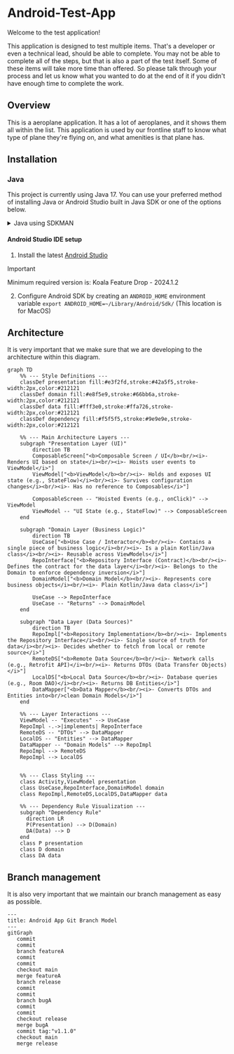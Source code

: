 # Android-Test-App
Welcome to the test application!

This application is designed to test multiple items. That's a developer or even a technical lead, should be able to complete.
You may not be able to complete all of the steps, but that is also a part of the test itself. Some of these items will take more time than offered. So please talk through your process and let us know what you wanted to do at the end of it if you didn't have enough time to complete the work.

## Overview
This is a aeroplane application. It has a lot of aeroplanes, and it shows them all within the list. 
This application is used by our frontline staff to know what type of plane they're flying on, and what amenities is that plane has. 

## Installation

### Java

This project is currently using Java 17. You can use your preferred method of installing Java or Android Studio built in Java SDK or one of the options below. 

<details>
	<summary>Java using SDKMAN</summary>

#### Install SDKMAN

Launch a new terminal and type in:

    $ curl -s "https://get.sdkman.io" | bash

Follow the on-screen instructions to wrap up the installation. Afterward, open a new terminal or run the following in the same shell:

    $ source "$HOME/.sdkman/bin/sdkman-init.sh"

Lastly, run the following snippet to confirm the installation's success:

    $ sdk version

You should see output containing the latest script and native versions:

    SDKMAN!
	script: 5.18.2
	native: 0.4.6

#### Installing Java

Find the latest stable Java version compatible with the project Java version specified above:

    $ sdk list java

You will see something like the following output:

    ...
    Temurin    |     | 22           | tem     |            | 22-tem
               |     | 22.0.1       | tem     |            | 22.0.1-tem
               |     | 21.0.3       | tem     |            | 21.0.3-tem
               |     | 21.0.2       | tem     |            | 21.0.2-tem
               |     | 21.0.1       | tem     |            | 21.0.1-tem
               |     | 17.0.11      | tem     |            | 17.0.11-tem
    ...

Install latest compatible version:

    $ sdk install java 17.0.11-tem
    
    Downloading: java 17.0.11-tem
    
    In progress...
    
    ######################################################################## 100.0%
    
    Installing: java 17.0.11-tem
    Done installing!

Now you will be prompted if you want this version to be set as **default**

    Do you want java 17.0.11-tem to be set as default?(Y/n)

Answering _yes_ (or _hitting enter_) will ensure that all subsequent shells opened will have this version of the SDK in use by default.

    Setting java 17.0.11-tem as default.

Refer to [SDKMAN Usage](https://sdkman.io/usage) to learn about install specific version, switching between versions and removing versions.

</details>

#### Android Studio IDE setup

1. Install the latest [Android Studio](https://developer.android.com/studio)
>[!IMPORTANT]
> Minimum required version is: Koala Feature Drop - 2024.1.2

2. Configure Android SDK by creating an `ANDROID_HOME` environment variable `export ANDROID_HOME=~/Library/Android/Sdk/` (This location is for MacOS)

## Architecture
It is very important that we make sure that we are developing to the architecture within this diagram. 
```mermaid
graph TD
    %% --- Style Definitions ---
    classDef presentation fill:#e3f2fd,stroke:#42a5f5,stroke-width:2px,color:#212121
    classDef domain fill:#e8f5e9,stroke:#66bb6a,stroke-width:2px,color:#212121
    classDef data fill:#fff3e0,stroke:#ffa726,stroke-width:2px,color:#212121
    classDef dependency fill:#f5f5f5,stroke:#9e9e9e,stroke-width:2px,color:#212121

    %% --- Main Architecture Layers ---
    subgraph "Presentation Layer (UI)"
        direction TB
        ComposableScreen["<b>Composable Screen / UI</b><br/><i>- Renders UI based on state</i><br/><i>- Hoists user events to ViewModel</i>"]
        ViewModel["<b>ViewModel</b><br/><i>- Holds and exposes UI state (e.g., StateFlow)</i><br/><i>- Survives configuration changes</i><br/><i>- Has no reference to Composables</i>"]

        ComposableScreen -- "Hoisted Events (e.g., onClick)" --> ViewModel
        ViewModel -- "UI State (e.g., StateFlow)" --> ComposableScreen
    end

    subgraph "Domain Layer (Business Logic)"
        direction TB
        UseCase["<b>Use Case / Interactor</b><br/><i>- Contains a single piece of business logic</i><br/><i>- Is a plain Kotlin/Java class</i><br/><i>- Reusable across ViewModels</i>"]
        RepoInterface["<b>Repository Interface (Contract)</b><br/><i>- Defines the contract for the data layer</i><br/><i>- Belongs to the Domain to enforce dependency inversion</i>"]
        DomainModel["<b>Domain Model</b><br/><i>- Represents core business objects</i><br/><i>- Plain Kotlin/Java data class</i>"]

        UseCase --> RepoInterface
        UseCase -- "Returns" --> DomainModel
    end

    subgraph "Data Layer (Data Sources)"
        direction TB
        RepoImpl["<b>Repository Implementation</b><br/><i>- Implements the Repository Interface</i><br/><i>- Single source of truth for data</i><br/><i>- Decides whether to fetch from local or remote source</i>"]
        RemoteDS["<b>Remote Data Source</b><br/><i>- Network calls (e.g., Retrofit API)</i><br/><i>- Returns DTOs (Data Transfer Objects)</i>"]
        LocalDS["<b>Local Data Source</b><br/><i>- Database queries (e.g., Room DAO)</i><br/><i>- Returns DB Entities</i>"]
        DataMapper["<b>Data Mapper</b><br/><i>- Converts DTOs and Entities into<br/>clean Domain Models</i>"]
    end

    %% --- Layer Interactions ---
    ViewModel -- "Executes" --> UseCase
    RepoImpl -.->|implements| RepoInterface
    RemoteDS -- "DTOs" --> DataMapper
    LocalDS -- "Entities" --> DataMapper
    DataMapper -- "Domain Models" --> RepoImpl
    RepoImpl --> RemoteDS
    RepoImpl --> LocalDS


    %% --- Class Styling ---
    class Activity,ViewModel presentation
    class UseCase,RepoInterface,DomainModel domain
    class RepoImpl,RemoteDS,LocalDS,DataMapper data

    %% --- Dependency Rule Visualization ---
    subgraph "Dependency Rule"
      direction LR
      P(Presentation) --> D(Domain)
      DA(Data) --> D
    end
    class P presentation
    class D domain
    class DA data

```

## Branch management 
It is also very important that we maintain our branch management as easy as possible. 
```mermaid
---
title: Android App Git Branch Model
---
gitGraph
   commit
   commit
   branch featureA
   commit
   commit
   checkout main
   merge featureA
   branch release
   commit
   commit
   branch bugA
   commit
   commit
   checkout release
   merge bugA
   commit tag:"v1.1.0"
   checkout main
   merge release
   
```

